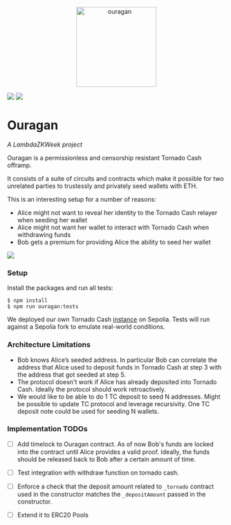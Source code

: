 <p align="center">
<img width="185" alt="ouragan" src="https://github.com/Jubzinas/Ouragan/assets/23149200/7621f927-2c2d-47c7-a665-93d6536b9472">
</p>


![](https://img.shields.io/badge/circom-2.1.6-lightgrey) ![](https://img.shields.io/badge/forge-0.2.0-blue) 

# Ouragan

*A LambdaZKWeek project*

Ouragan is a permissionless and censorship resistant Tornado Cash offramp. 

It consists of a suite of circuits and contracts which make it possible for two unrelated parties to trustessly and privately seed wallets with ETH. 

This is an interesting setup for a number of reasons:
- Alice might not want to reveal her identity to the Tornado Cash relayer when seeding her wallet
- Alice might not want her wallet to interact with Tornado Cash when withdrawing funds
- Bob gets a premium for providing Alice the ability to seed her wallet

![](./imgs/Ouragan_updated.jpeg)

### Setup

Install the packages and run all tests:

```
$ npm install 
$ npm run ouragan:tests
```

We deployed our own Tornado Cash [instance](https://sepolia.etherscan.io/address/0x23d8b4dc62327ee727d1e11feb43cac656c500bd) on Sepolia. Tests will run against a Sepolia fork to emulate real-world conditions.

### Architecture Limitations

- Bob knows Alice’s seeded address. In particular Bob can correlate the address that Alice used to deposit funds in Tornado Cash at step 3 with the address that got seeded at step 5.
- The protocol doesn't work if Alice has already deposited into Tornado Cash. Ideally the protocol should work retroactively.
- We would like to be able to do 1 TC deposit to seed N addresses. Might be possible to update TC protocol and leverage recursivity. One TC deposit note could be used for seeding N wallets.

### Implementation TODOs

- [ ] Add timelock to Ouragan contract. As of now Bob's funds are locked into the contract until Alice provides a valid proof. Ideally, the funds should be released back to Bob after a certain amount of time.
- [ ] Test integration with withdraw function on tornado cash. 
- [ ] Enforce a check that the deposit amount related to `_tornado` contract used in the constructor matches the `_depositAmount` passed in the constructor.
- [ ] Extend it to ERC20 Pools



